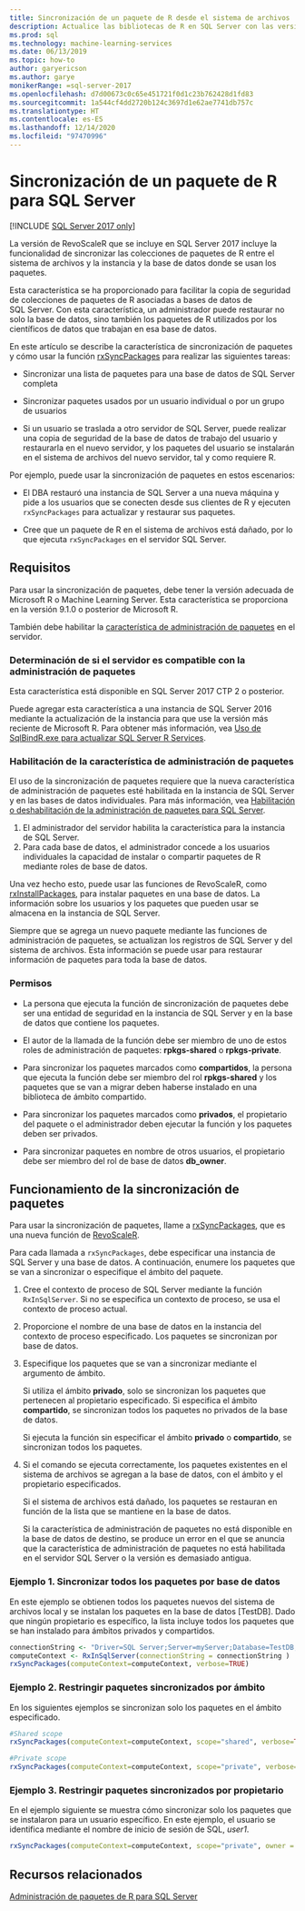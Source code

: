 ```yaml
---
title: Sincronización de un paquete de R desde el sistema de archivos
description: Actualice las bibliotecas de R en SQL Server con las versiones más recientes instaladas en el sistema de archivos.
ms.prod: sql
ms.technology: machine-learning-services
ms.date: 06/13/2019
ms.topic: how-to
author: garyericson
ms.author: garye
monikerRange: =sql-server-2017
ms.openlocfilehash: d7d00673c0c65e451721f0d1c23b762428d1fd83
ms.sourcegitcommit: 1a544cf4dd2720b124c3697d1e62ae7741db757c
ms.translationtype: HT
ms.contentlocale: es-ES
ms.lasthandoff: 12/14/2020
ms.locfileid: "97470996"
---
```

# <a name="r-package-synchronization-for-sql-server"></a>Sincronización de un paquete de R para SQL Server
[!INCLUDE [SQL Server 2017 only](../../includes/applies-to-version/sqlserver2017-only.md)]

La versión de RevoScaleR que se incluye en SQL Server 2017 incluye la funcionalidad de sincronizar las colecciones de paquetes de R entre el sistema de archivos y la instancia y la base de datos donde se usan los paquetes.

Esta característica se ha proporcionado para facilitar la copia de seguridad de colecciones de paquetes de R asociadas a bases de datos de SQL Server. Con esta característica, un administrador puede restaurar no solo la base de datos, sino también los paquetes de R utilizados por los científicos de datos que trabajan en esa base de datos.

En este artículo se describe la característica de sincronización de paquetes y cómo usar la función [rxSyncPackages](/machine-learning-server/r-reference/revoscaler/rxsyncpackages) para realizar las siguientes tareas:

+ Sincronizar una lista de paquetes para una base de datos de SQL Server completa

+ Sincronizar paquetes usados por un usuario individual o por un grupo de usuarios

+ Si un usuario se traslada a otro servidor de SQL Server, puede realizar una copia de seguridad de la base de datos de trabajo del usuario y restaurarla en el nuevo servidor, y los paquetes del usuario se instalarán en el sistema de archivos del nuevo servidor, tal y como requiere R.

Por ejemplo, puede usar la sincronización de paquetes en estos escenarios:

+ El DBA restauró una instancia de SQL Server a una nueva máquina y pide a los usuarios que se conecten desde sus clientes de R y ejecuten `rxSyncPackages` para actualizar y restaurar sus paquetes.

+ Cree que un paquete de R en el sistema de archivos está dañado, por lo que ejecuta `rxSyncPackages` en el servidor SQL Server.

## <a name="requirements"></a>Requisitos

Para usar la sincronización de paquetes, debe tener la versión adecuada de Microsoft R o Machine Learning Server. Esta característica se proporciona en la versión 9.1.0 o posterior de Microsoft R. 

También debe habilitar la [característica de administración de paquetes](r-package-how-to-enable-or-disable.md) en el servidor.

### <a name="determine-whether-your-server-supports-package-management"></a>Determinación de si el servidor es compatible con la administración de paquetes

Esta característica está disponible en SQL Server 2017 CTP 2 o posterior.

Puede agregar esta característica a una instancia de SQL Server 2016 mediante la actualización de la instancia para que use la versión más reciente de Microsoft R. Para obtener más información, vea [Uso de SqlBindR.exe para actualizar SQL Server R Services](../install/upgrade-r-and-python.md).

### <a name="enable-the-package-management-feature"></a>Habilitación de la característica de administración de paquetes

El uso de la sincronización de paquetes requiere que la nueva característica de administración de paquetes esté habilitada en la instancia de SQL Server y en las bases de datos individuales. Para más información, vea [Habilitación o deshabilitación de la administración de paquetes para SQL Server](r-package-how-to-enable-or-disable.md).

1. El administrador del servidor habilita la característica para la instancia de SQL Server.
2. Para cada base de datos, el administrador concede a los usuarios individuales la capacidad de instalar o compartir paquetes de R mediante roles de base de datos.

Una vez hecho esto, puede usar las funciones de RevoScaleR, como [rxInstallPackages](/machine-learning-server/r-reference/revoscaler/rxinstallpackages), para instalar paquetes en una base de datos.  La información sobre los usuarios y los paquetes que pueden usar se almacena en la instancia de SQL Server. 

Siempre que se agrega un nuevo paquete mediante las funciones de administración de paquetes, se actualizan los registros de SQL Server y del sistema de archivos. Esta información se puede usar para restaurar información de paquetes para toda la base de datos.

### <a name="permissions"></a>Permisos

+ La persona que ejecuta la función de sincronización de paquetes debe ser una entidad de seguridad en la instancia de SQL Server y en la base de datos que contiene los paquetes.

+ El autor de la llamada de la función debe ser miembro de uno de estos roles de administración de paquetes: **rpkgs-shared** o **rpkgs-private**.

+ Para sincronizar los paquetes marcados como **compartidos**, la persona que ejecuta la función debe ser miembro del rol **rpkgs-shared** y los paquetes que se van a migrar deben haberse instalado en una biblioteca de ámbito compartido.

+ Para sincronizar los paquetes marcados como **privados**, el propietario del paquete o el administrador deben ejecutar la función y los paquetes deben ser privados.

+ Para sincronizar paquetes en nombre de otros usuarios, el propietario debe ser miembro del rol de base de datos **db_owner**.

## <a name="how-package-synchronization-works"></a>Funcionamiento de la sincronización de paquetes

Para usar la sincronización de paquetes, llame a [rxSyncPackages](/r-server/r-reference/revoscaler/rxsyncpackages), que es una nueva función de [RevoScaleR](/machine-learning-server/r-reference/revoscaler/revoscaler). 

Para cada llamada a `rxSyncPackages`, debe especificar una instancia de SQL Server y una base de datos. A continuación, enumere los paquetes que se van a sincronizar o especifique el ámbito del paquete.

1. Cree el contexto de proceso de SQL Server mediante la función `RxInSqlServer`. Si no se especifica un contexto de proceso, se usa el contexto de proceso actual.

2. Proporcione el nombre de una base de datos en la instancia del contexto de proceso especificado. Los paquetes se sincronizan por base de datos.

3. Especifique los paquetes que se van a sincronizar mediante el argumento de ámbito.

    Si utiliza el ámbito **privado**, solo se sincronizan los paquetes que pertenecen al propietario especificado. Si especifica el ámbito **compartido**, se sincronizan todos los paquetes no privados de la base de datos. 
    
    Si ejecuta la función sin especificar el ámbito **privado** o **compartido**, se sincronizan todos los paquetes.

4. Si el comando se ejecuta correctamente, los paquetes existentes en el sistema de archivos se agregan a la base de datos, con el ámbito y el propietario especificados.

    Si el sistema de archivos está dañado, los paquetes se restauran en función de la lista que se mantiene en la base de datos.

    Si la característica de administración de paquetes no está disponible en la base de datos de destino, se produce un error en el que se anuncia que la característica de administración de paquetes no está habilitada en el servidor SQL Server o la versión es demasiado antigua.

### <a name="example-1-synchronize-all-package-by-database"></a>Ejemplo 1. Sincronizar todos los paquetes por base de datos

En este ejemplo se obtienen todos los paquetes nuevos del sistema de archivos local y se instalan los paquetes en la base de datos [TestDB]. Dado que ningún propietario es específico, la lista incluye todos los paquetes que se han instalado para ámbitos privados y compartidos.

```R
connectionString <- "Driver=SQL Server;Server=myServer;Database=TestDB;Trusted_Connection=True;"
computeContext <- RxInSqlServer(connectionString = connectionString )
rxSyncPackages(computeContext=computeContext, verbose=TRUE)
```

### <a name="example-2-restrict-synchronized-packages-by-scope"></a>Ejemplo 2. Restringir paquetes sincronizados por ámbito

En los siguientes ejemplos se sincronizan solo los paquetes en el ámbito especificado.

```R
#Shared scope
rxSyncPackages(computeContext=computeContext, scope="shared", verbose=TRUE)

#Private scope
rxSyncPackages(computeContext=computeContext, scope="private", verbose=TRUE)
```

### <a name="example-3-restrict-synchronized-packages-by-owner"></a>Ejemplo 3. Restringir paquetes sincronizados por propietario

En el ejemplo siguiente se muestra cómo sincronizar solo los paquetes que se instalaron para un usuario específico. En este ejemplo, el usuario se identifica mediante el nombre de inicio de sesión de SQL, *user1*.

```R
rxSyncPackages(computeContext=computeContext, scope="private", owner = "user1", verbose=TRUE))
```

## <a name="related-resources"></a>Recursos relacionados

[Administración de paquetes de R para SQL Server](install-additional-r-packages-on-sql-server.md)